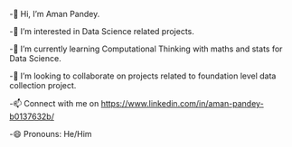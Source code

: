 -👋 Hi, I’m Aman Pandey.

-👀 I’m interested in Data Science related projects.

-🌱 I’m currently learning Computational Thinking with maths and stats for Data Science.

-💞️ I’m looking to collaborate on projects related to foundation level data collection project.

-📫 Connect with me on https://www.linkedin.com/in/aman-pandey-b0137632b/

-😄 Pronouns: He/Him

<!---
AmanPandeyIITM4942/AmanPandeyIITM4942 is a ✨ special ✨ repository because its `README.md` (this file) appears on your GitHub profile.
You can click the Preview link to take a look at your changes.
--->
